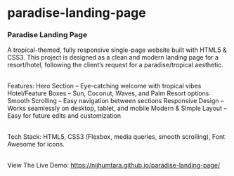 # paradise-landing-page

<h3>Paradise Landing Page</h3>
A tropical-themed, fully responsive single-page website built with HTML5 & CSS3.
This project is designed as a clean and modern landing page for a resort/hotel, following the client’s request for a paradise/tropical aesthetic.

<br>Features:
Hero Section – Eye-catching welcome with tropical vibes
Hotel/Feature Boxes – Sun, Coconut, Waves, and Palm Resort options
Smooth Scrolling – Easy navigation between sections
Responsive Design – Works seamlessly on desktop, tablet, and mobile
Modern & Simple Layout – Easy for future edits and customization

<br>Tech Stack:
HTML5, CSS3 (Flexbox, media queries, smooth scrolling), Font Awesome for icons.

<br>View The Live Demo:  https://nijhumtara.github.io/paradise-landing-page/

